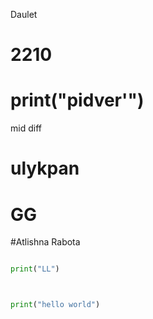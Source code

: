  Daulet
# 2210



print("pidver'")
=======

mid diff 

# ulykpan
# GG 
#Atlishna Rabota





```python

print("LL")



print("hello world")


```
